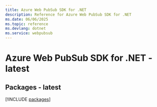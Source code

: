 ```yaml
---
title: Azure Web PubSub SDK for .NET
description: Reference for Azure Web PubSub SDK for .NET
ms.date: 06/06/2025
ms.topic: reference
ms.devlang: dotnet
ms.service: webpubsub
---
```

# Azure Web PubSub SDK for .NET - latest
## Packages - latest
[!INCLUDE [packages](web-pubsub-index.md)]